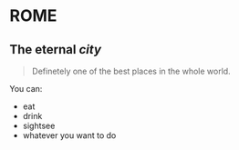 # ROME
## The eternal *city*

> Definetely one of the best places in the whole world.  

You can:
- eat
- drink
- sightsee
- whatever you want to do  
  

